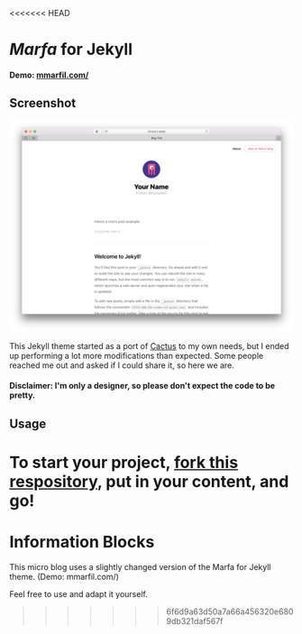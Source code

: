 <<<<<<< HEAD
# _Marfa_ for Jekyll

#### Demo: [mmarfil.com/](http://mmarfil.com/)

## Screenshot

![screenshot](screenshot/home.png)

This Jekyll theme started as a port of [Cactus](https://github.com/eudicots/Cactus) to my own needs, but I ended up performing a lot more modifications than expected. Some people reached me out and asked if I could share it, so here we are.

#### Disclaimer: I'm only a designer, so please don't expect the code to be pretty.

## Usage
To start your project, [fork this respository](https://github.com/mmarfil/marfa/fork), put in your content, and go!
=======
# Information Blocks

This micro blog uses a slightly changed version of the Marfa for Jekyll theme. (Demo: mmarfil.com/) 

Feel free to use and adapt it yourself.
>>>>>>> 6f6d9a63d50a7a66a456320e6809db321daf567f

